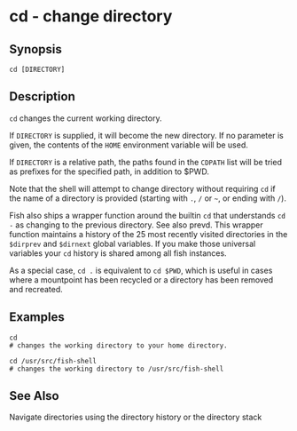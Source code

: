 # cd - change directory

## Synopsis

```
cd [DIRECTORY]
```

## Description

`cd` changes the current working directory.

If `DIRECTORY` is supplied, it will become the new directory. If no parameter is given, the contents of the `HOME` environment variable will be used.

If `DIRECTORY` is a relative path, the paths found in the `CDPATH` list will be tried as prefixes for the specified path, in addition to $PWD.

Note that the shell will attempt to change directory without requiring `cd` if the name of a directory is provided (starting with `.`, `/` or `~`, or ending with `/`).

Fish also ships a wrapper function around the builtin `cd` that understands `cd -` as changing to the previous directory. See also prevd. This wrapper function maintains a history of the 25 most recently visited directories in the `$dirprev` and `$dirnext` global variables. If you make those universal variables your `cd` history is shared among all fish instances.

As a special case, `cd .` is equivalent to `cd $PWD`, which is useful in cases where a mountpoint has been recycled or a directory has been removed and recreated.

## Examples

```
cd
# changes the working directory to your home directory.

cd /usr/src/fish-shell
# changes the working directory to /usr/src/fish-shell
```

## See Also

Navigate directories using the directory history or the directory stack
